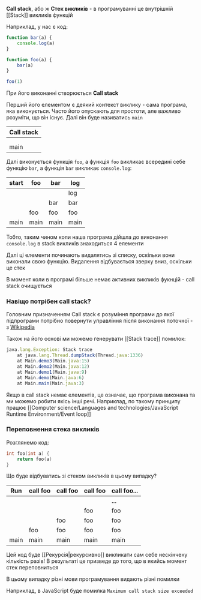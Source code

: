 **Call stack**, або ж **Стек викликів** - в програмуванні це внутрішній [[Stack]] викликів функцій

Наприклад, у нас є код:

```js
function bar(a) {
	console.log(a)
}

function foo(a) {
	bar(a)
}

foo(1)
```

При його виконанні створюється **Call stack**

Перший його елементом є деякий контекст виклику - сама програма, яка виконується. Часто його опускають для простоти, але важливо розуміти, що він існує. Далі він буде називатись `main`

| Call stack |
| ---------- |
|            |
|            |
| main       |

Далі виконується функція `foo`, а функція `foo` викликає всередині себе функцію `bar`, а функція `bar` викликає `console.log`:

| start | foo  | bar  | log  |
| ----- | ---- | ---- | ---- |
|       |      |      | log  |
|       |      | bar  | bar  |
|       | foo  | foo  | foo  |
| main  | main | main | main |

Тобто, таким чином коли наша програма дійшла до виконання `console.log` в stack викликів знаходиться 4 елементи

Далі ці елементи починають видалятись зі списку, оскільки вони виконали свою функцію. Видалення відбувається зверху вниз, оскільки це стек

В момент коли в програмі більше немає активних викликів фукнцій - call stack очищується

### Навіщо потрібен call stack?

Головним призначенням Call stack є розуміння програми до якої підпрограми потрібно повернути управління після виконання поточної - з [Wikipedia](https://en.wikipedia.org/wiki/Call_stack)

Також на його основі ми можемо генерувати [[Stack trace]] помилок:

```js
java.lang.Exception: Stack trace
	at java.lang.Thread.dumpStack(Thread.java:1336)
	at Main.demo3(Main.java:15)
	at Main.demo2(Main.java:12)
	at Main.demo1(Main.java:9)
	at Main.demo(Main.java:6)
	at Main.main(Main.java:3)
```

Якщо в call stack немає елементів, це означає, що програма виконана та ми можемо робити якісь інші речі. Наприклад, по такому принципу працює [[Computer science/Languages and technologies/JavaScript Runtime Environment/Event loop]]

### Переповнення стека викликів

Розглянемо код:

```c
int foo(int a) {
	return foo(a)
}
```

Що буде відбуватись зі стеком викликів в цьому випадку?

| Run  | call foo | call foo | call foo | call foo... |
| ---- | -------- | -------- | -------- | ----------- |
|      |          |          |          | ...         |
|      |          |          | foo      | foo         |
|      |          | foo      | foo      | foo         |
|      | foo      | foo      | foo      | foo         |
| main | main     | main     | main     | main        |

Цей код буде [[Рекурсія|рекурсивно]] викликати сам себе нескінчену кількість разів! В результаті це призведе до того, що в якийсь момент стек переповниться

В цьому випадку різні мови програмування видають різні помилки

Наприклад, в JavaScript буде помилка `Maximum call stack size exceeded`

